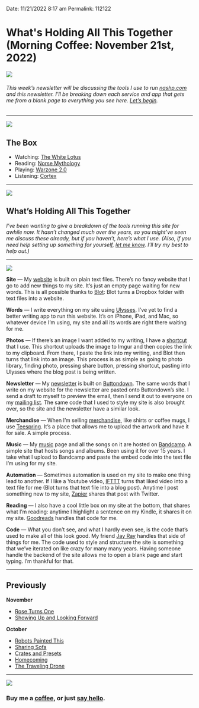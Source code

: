 
Date: 11/21/2022 8:17 am
Permalink: 112122

# What's Holding All This Together (Morning Coffee: November 21st, 2022)

![](https://i.imgur.com/80dFlYU.jpg)

###### This week’s newsletter will be discussing the tools I use to run [nashp.com](https://nashp.com) and this newsletter. I’ll be breaking down each service and app that gets me from a blank page to everything you see here. [Let’s begin](mailto:nashp@me.com).

---- 

![](https://blotcdn.com/blog_7d9c6729f90a4fd68ca68a09e88009f0/_image_cache/7cf7610f-df38-435d-8654-200d185511c1.gif)

## The Box

- Watching: [The White Lotus](https://youtu.be/Baflc_0XVfY)
- Reading: [Norse Mythology](https://www.amazon.com/Norse-Mythology-Neil-Gaiman-ebook/dp/B01HQA6EOC/ref=sr_1_1?crid=25VY5OHB1A2B3&keywords=neil+gaiman+norse+mythology&qid=1669040671&sprefix=neil+gaim%2Caps%2C319&sr=8-1)
- Playing: [Warzone 2.0](https://www.callofduty.com/warzone)
- Listening: [Cortex](https://overcast.fm/+E7b5--514)

---- 

![](https://i.imgur.com/n8s0NTn.jpg)

## What’s Holding All This Together

*I’ve been wanting to give a breakdown of the tools running this site for awhile now. It hasn’t changed much over the years, so you might’ve seen me discuss these already, but if you haven’t, here’s what I use. (Also, if you need help setting up something for yourself, [let me know](mailto:nashp@me.com). I’ll try my best to help out.)*

---- 

![](https://i.imgur.com/02rl68w.jpg)

**Site** — My [website](https://nashp.com) is built on plain text files. There’s no fancy website that I go to add new things to my site. It’s just an empty page waiting for new words. This is all possible thanks to [Blot](https://blot.im/): Blot turns a Dropbox folder with text files into a website.

**Words** — I write everything on my site using [Ulysses](https://ulysses.app). I’ve yet to find a better writing app to run this website. It’s on iPhone, iPad, and Mac, so whatever device I’m using, my site and all its words are right there waiting for me.

**Photos** — If there’s an image I want added to my writing, I have a [shortcut](https://www.icloud.com/shortcuts/898bef0a54fb4a50bce14395c9e1b2ae) that I use. This shortcut uploads the image to Imgur and then copies the link to my clipboard. From there, I paste the link into my writing, and Blot then turns that link into an image. This process is as simple as going to photo library, finding photo, pressing share button, pressing shortcut, pasting into Ulysses where the blog post is being written.

**Newsletter** — My [newsletter](https://nashp.com/mc) is built on [Buttondown](https://buttondown.email). The same words that I write on my website for the newsletter are pasted onto Buttondown’s site. I send a draft to myself to preview the email, then I send it out to everyone on my [mailing list](https://nashp.com/mc). The same code that I used to style my site is also brought over, so the site and the newsletter have a similar look.

**Merchandise** — When I’m selling [merchandise](https://nashp.com/merch), like shirts or coffee mugs, I use [Teespring](https://teespring.com/). It’s a place that allows me to upload the artwork and have it for sale. A simple process.

**Music** — My [music](https://nashp.com/music) page and all the songs on it are hosted on [Bandcamp](https://bandcamp.com). A simple site that hosts songs and albums. Been using it for over 15 years. I take what I upload to Bandcamp and paste the embed code into the text file I’m using for my site. 

**Automation** — Sometimes automation is used on my site to make one thing lead to another. If I like a Youtube video, [IFTTT](https://ifttt.com) turns that liked video into a text file for me (Blot turns that text file into a blog post). Anytime I post something new to my site, [Zapier](https://zapier.com/) shares that post with Twitter.

**Reading** — I also have a cool little box on my site at the bottom, that shares what I’m reading: anytime I highlight a sentence on my Kindle, it shares it on my site. [Goodreads](https://www.goodreads.com/) handles that code for me.

**Code** — What you don’t see, and what I hardly even see, is the code that’s used to make all of this look good. My friend [Jay Ray](https://engineeredeloquence.com/) handles that side of things for me. The code used to style and structure the site is something that we’ve iterated on like crazy for many many years. Having someone handle the backend of the site allows me to open a blank page and start typing. I’m thankful for that.

---- 

## Previously

**November**

- [Rose Turns One](https://nashp.com/111422)
- [Showing Up and Looking Forward](https://nashp.com/110722)

**October**

- [Robots Painted This](https://nashp.com/103122)
- [Sharing Sofa](https://nashp.com/102422)
- [Crates and Presets](https://nashp.com/101722)
- [Homecoming](https://nashp.com/101022)
- [The Traveling Drone](https://nashp.com/100322)

---- 

![](https://i.imgur.com/Cy1qx47.jpg)

### Buy me a [coffee](https://www.patreon.com/nashp), or just [say hello](mailto:nashp@me.com).
